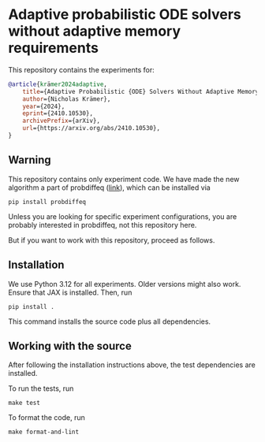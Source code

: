 # Adaptive probabilistic ODE solvers without adaptive memory requirements

This repository contains the experiments for:

```bibtex
@article{krämer2024adaptive,
    title={Adaptive Probabilistic {ODE} Solvers Without Adaptive Memory Requirements},
    author={Nicholas Krämer},
    year={2024},
    eprint={2410.10530},
    archivePrefix={arXiv},
    url={https://arxiv.org/abs/2410.10530},
}
```

## Warning
This repository contains only experiment code.
We have made the new algorithm a part of probdiffeq ([link](https://pnkraemer.github.io/probdiffeq/)), which can be installed via
```commandline
pip install probdiffeq
```
Unless you are looking for specific experiment configurations,
you are probably interested in probdiffeq, not this repository here.

But if you want to work with this repository, proceed as follows.

## Installation

We use Python 3.12 for all experiments.
Older versions might also work.
Ensure that JAX is installed.
Then, run
```commandline
pip install .
```
This command installs the source code plus all dependencies.

## Working with the source

After following the installation instructions above, the test dependencies are installed.

To run the tests, run
```commandline
make test
```
To format the code, run
```commandline
make format-and-lint
```
